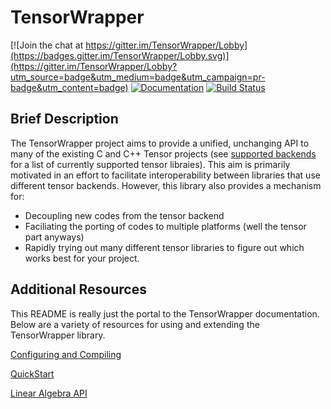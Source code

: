 TensorWrapper
=============

[![Join the chat at https://gitter.im/TensorWrapper/Lobby](https://badges.gitter.im/TensorWrapper/Lobby.svg)](https://gitter.im/TensorWrapper/Lobby?utm_source=badge&utm_medium=badge&utm_campaign=pr-badge&utm_content=badge)
[![Documentation](https://codedocs.xyz/ryanmrichard/TensorWrapper.svg)](https://codedocs.xyz/ryanmrichard/TensorWrapper/)
[![Build Status](https://travis-ci.org/ryanmrichard/TensorWrapper.svg?branch=master)](https://travis-ci.org/ryanmrichard/TensorWrapper)

Brief Description
-----------------

The TensorWrapper project aims to provide a unified, unchanging API to many
of the existing C and C++ Tensor projects (see [supported backends]
for a list of currently supported tensor libraies).  This aim is primarily
motivated in an effort to facilitate interoperability between libraries that use
different tensor backends.  However, this library also provides a mechanism for:

- Decoupling new codes from the tensor backend
- Faciliating the porting of codes to multiple platforms (well the tensor part
  anyways)
- Rapidly trying out many different tensor libraries to figure out which works
  best for your project.


Additional Resources
--------------------

This README is really just the portal to the TensorWrapper documentation.  Below
are a variety of resources for using and extending the TensorWrapper library.

[Configuring and Compiling](/dox/Building.md)

[QuickStart](dox/QuickStart.md)

[Linear Algebra API](dox/LinAlg.md)

<!-- Links -->
[supported backends]: /dox/SupportedBackends.md
